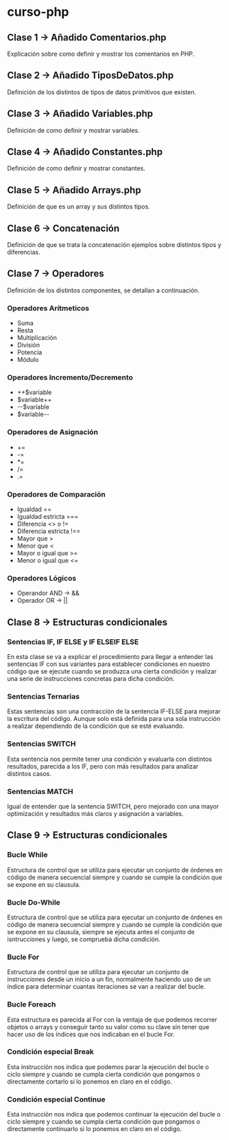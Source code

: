 # curso-php

## Clase 1 -> Añadido Comentarios.php 

Explicación sobre como definir y mostrar los comentarios en PHP.

## Clase 2 -> Añadido TiposDeDatos.php

Definición de los distintos de tipos de datos primitivos que existen.

## Clase 3 -> Añadido Variables.php

Definición de como definir y mostrar variables.

## Clase 4 -> Añadido Constantes.php

Definición de como definir y mostrar constantes.

## Clase 5 -> Añadido Arrays.php

Definición de que es un array y sus distintos tipos.

## Clase 6 -> Concatenación

Definición de que se trata la concatenación ejemplos sobre distintos tipos y diferencias.

## Clase 7 -> Operadores

Definición de los distintos componentes, se detallan a continuación.

### Operadores Arítmeticos

- Suma
- Resta
- Multiplicación
- División
- Potencia
- Módulo

### Operadores Incremento/Decremento

- ++$variable
- $variable++
- --$variable
- $variable--

### Operadores de Asignación

- +=
- -=
- *=
- /=
- .=

### Operadores de Comparación

- Igualdad ==
- Igualdad estricta ===
- Diferencia <> o !=
- Diferencia estricta !==
- Mayor que >
- Menor que <
- Mayor o igual que >=
- Menor o igual que <=

### Operadores Lógicos

- Operandor AND -> &&
- Operador OR -> ||

## Clase 8 -> Estructuras condicionales

### Sentencias IF, IF ELSE y IF ELSEIF ELSE

En esta clase se va a explicar el procedimiento para llegar a entender las sentencias IF con sus variantes para establecer condiciones en nuestro código que se ejecute cuando se produzca una cierta condición y realizar una serie de instrucciones concretas para dicha condición.

### Sentencias Ternarias

Estas sentencias son una contracción de la sentencia IF-ELSE para mejorar la escritura del código. Aunque solo está definida para una sola instrucción a realizar dependiendo de la condición que se esté evaluando.

### Sentencias SWITCH

Esta sentencia nos permite tener una condición y evaluarla con distintos resultados, parecida a los IF, pero con más resultados para analizar distintos casos.

### Sentencias MATCH

Igual de entender que la sentencia SWITCH, pero mejorado con una mayor optimización y resultados más claros y asignación a variables.


## Clase 9 -> Estructuras condicionales

### Bucle While

Estructura de control que se utiliza para ejecutar un conjunto de órdenes en código de manera secuencial siempre y cuando se cumple la condición que se expone en su clausula.

### Bucle Do-While

Estructura de control que se utiliza para ejecutar un conjunto de órdenes en código de manera secuencial siempre y cuando se cumple la condición que se expone en su clausula, siempre se ejecuta antes el conjunto de isntrucciones y luego, se comprueba dicha condición.

### Bucle For

Estructura de control que se utiliza para ejecutar un conjunto de instrucciones desde un inicio a un fin, normalmente haciendo uso de un índice para determinar cuantas iteraciones se van a realizar del bucle.

### Bucle Foreach

Esta estructura es parecida al For con la ventaja de que podemos recorrer objetos o arrays y conseguir tanto su valor como su clave sin tener que hacer uso de los índices que nos indicaban en el bucle For.

### Condición especial Break 

Esta instrucción nos indica que podemos parar la ejecución del bucle o ciclo siempre y cuando se cumpla cierta condición que pongamos o directamente cortarlo si lo ponemos en claro en el código.

### Condición especial Continue

Esta instrucción nos indica que podemos continuar la ejecución del bucle o ciclo siempre y cuando se cumpla cierta condición que pongamos o directamente continuarlo si lo ponemos en claro en el código.
